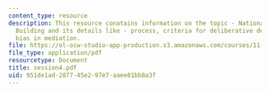 ```yaml
---
content_type: resource
description: This resource conatains information on the topic - National-level Consensus
  Building and its details like - process, criteria for deliberative democracy and
  bias in mediation.
file: https://ol-ocw-studio-app-production.s3.amazonaws.com/courses/11-969-workshop-on-deliberative-democracy-and-dispute-resolution-summer-2005/951de1ad287745e297e7aaee01bb8a3f_session4.pdf
file_type: application/pdf
resourcetype: Document
title: session4.pdf
uid: 951de1ad-2877-45e2-97e7-aaee01bb8a3f
---
```

